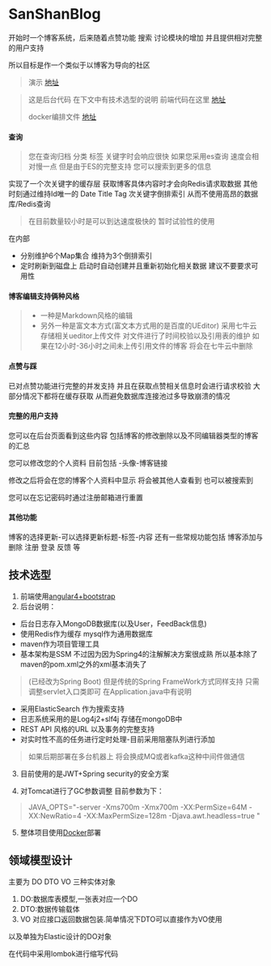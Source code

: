 # SanShanBlog

开始时一个博客系统，后来随着点赞功能 搜索 讨论模块的增加 并且提供相对完整的用户支持

所以目标是作一个类似于以博客为导向的社区 
> 演示 [地址][2]

> 这是后台代码 在下文中有技术选型的说明 前端代码在这里 [地址][1]
>
> docker编排文件 [地址][3]

#### 查询

> 您在查询归档 分类 标签 关键字时会响应很快 如果您采用es查询 速度会相对慢一点 但是由于ES的完整支持 您可以搜索到更多的信息

实现了一个次关键字的缓存层 获取博客具体内容时才会向Redis请求取数据
其他时刻通过维持Id唯一的 Date Title Tag 次关键字倒排索引
从而不使用高昂的数据库/Redis查询

> 在目前数量较小时是可以到达速度极快的 暂时试验性的使用 

在内部

- 分别维护6个Map集合  维持为3个倒排索引
- 定时刷新到磁盘上 启动时自动创建并且重新初始化相关数据 建议不要要求可用性 

#### 博客编辑支持俩种风格

> - 一种是Markdown风格的编辑 
> - 另外一种是富文本方式(富文本方式用的是百度的UEditor) 采用七牛云存储相关ueditor上传文件 对文件进行了时间校验以及引用表的维护 如果在12小时-36小时之间未上传引用文件的博客 将会在七牛云中删除

#### 点赞与踩

已对点赞功能进行完整的并发支持 并且在获取点赞相关信息时会进行请求校验  大部分情况下都将在缓存获取 从而避免数据库连接池过多导致崩溃的情况

#### 完整的用户支持

您可以在后台页面看到这些内容 
包括博客的修改删除以及不同编辑器类型的博客的汇总

您可以修改您的个人资料 目前包括 -头像-博客链接

修改之后将会在您的博客个人资料中显示 将会被其他人查看到 也可以被搜索到

您可以在忘记密码时通过注册邮箱进行重置

#### 其他功能

博客的选择更新-可以选择更新标题-标签-内容
还有一些常规功能包括 博客添加与删除  注册 登录 反馈 等

## 技术选型

1. 前端使用[angular4+bootstrap][1] 
2. 后台说明：
 - 后台日志存入MongoDB数据库(以及User，FeedBack信息)
 - 使用Redis作为缓存 mysql作为通用数据库
 - maven作为项目管理工具
 - 基本架构是SSM 不过因为因为Spring4的注解解决方案很成熟 所以基本除了maven的pom.xml之外的xml基本消失了
 > (已经改为Spring Boot) 但是传统的Spring FrameWork方式同样支持 只需调整servlet入口类即可 在Application.java中有说明
 - 采用ElasticSearch 作为搜索支持
 - 日志系统采用的是Log4j2+slf4j 存储在mongoDB中
 - REST API 风格的URL 以及事务的完整支持
 - 对实时性不高的任务进行定时处理-目前采用阻塞队列进行添加 
 > 如果后期部署在多台机器上 将会换成MQ或者kafka这种中间件做通信


3. 目前使用的是JWT+Spring security的安全方案

4. 对Tomcat进行了GC参数调整 目前参数为下：
> JAVA_OPTS="-server -Xms700m -Xmx700m -XX:PermSize=64M  -XX:NewRatio=4 -XX:MaxPermSize=128m -Djava.awt.headless=true "

5. 整体项目使用[Docker][3]部署

##  领域模型设计 
主要为 DO DTO VO 三种实体对象
1. DO:数据库表模型,一张表对应一个DO
2. DTO:数据传输载体
3. VO 对应接口返回数据包装.简单情况下DTO可以直接作为VO使用

以及单独为Elastic设计的DO对象




在代码中采用lombok进行缩写代码

[1]: https://github.com/SanShanYouJiu/SanShanBlog-Web
[2]: https://sanshan.xyz/
[3]: https://github.com/SanShanYouJiu/sanshanblog-docker-file